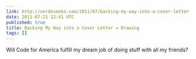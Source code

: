```yaml
---
link: http://verdesmoke.com/2011/07/backing-my-way-into-a-cover-letter-drawing/
date: 2011-07-21 12:41 UTC
published: true
title: Backing My Way into a Cover Letter = Drawing
tags: []
---
```


Will Code for America fulfill my dream job of doing stuff with all my friends?
